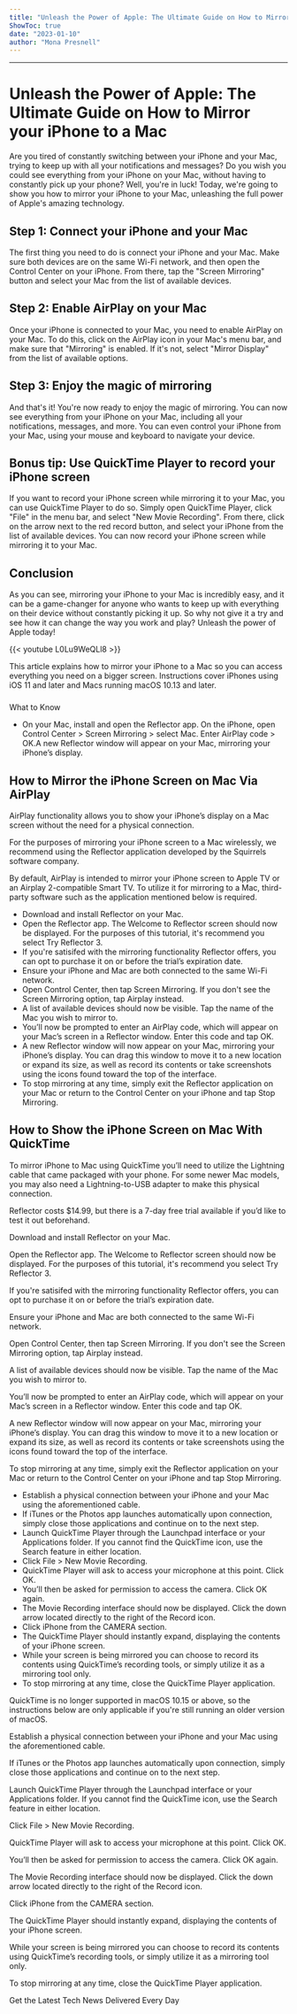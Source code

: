 ```yaml
---
title: "Unleash the Power of Apple: The Ultimate Guide on How to Mirror your iPhone to a Mac"
ShowToc: true 
date: "2023-01-10"
author: "Mona Presnell"
---
```

*****
# Unleash the Power of Apple: The Ultimate Guide on How to Mirror your iPhone to a Mac

Are you tired of constantly switching between your iPhone and your Mac, trying to keep up with all your notifications and messages? Do you wish you could see everything from your iPhone on your Mac, without having to constantly pick up your phone? Well, you're in luck! Today, we're going to show you how to mirror your iPhone to your Mac, unleashing the full power of Apple's amazing technology.

## Step 1: Connect your iPhone and your Mac

The first thing you need to do is connect your iPhone and your Mac. Make sure both devices are on the same Wi-Fi network, and then open the Control Center on your iPhone. From there, tap the "Screen Mirroring" button and select your Mac from the list of available devices.

## Step 2: Enable AirPlay on your Mac

Once your iPhone is connected to your Mac, you need to enable AirPlay on your Mac. To do this, click on the AirPlay icon in your Mac's menu bar, and make sure that "Mirroring" is enabled. If it's not, select "Mirror Display" from the list of available options.

## Step 3: Enjoy the magic of mirroring

And that's it! You're now ready to enjoy the magic of mirroring. You can now see everything from your iPhone on your Mac, including all your notifications, messages, and more. You can even control your iPhone from your Mac, using your mouse and keyboard to navigate your device.

## Bonus tip: Use QuickTime Player to record your iPhone screen

If you want to record your iPhone screen while mirroring it to your Mac, you can use QuickTime Player to do so. Simply open QuickTime Player, click "File" in the menu bar, and select "New Movie Recording". From there, click on the arrow next to the red record button, and select your iPhone from the list of available devices. You can now record your iPhone screen while mirroring it to your Mac.

## Conclusion

As you can see, mirroring your iPhone to your Mac is incredibly easy, and it can be a game-changer for anyone who wants to keep up with everything on their device without constantly picking it up. So why not give it a try and see how it can change the way you work and play? Unleash the power of Apple today!

{{< youtube L0Lu9WeQLl8 >}} 




This article explains how to mirror your iPhone to a Mac so you can access everything you need on a bigger screen. Instructions cover iPhones using iOS 11 and later and Macs running macOS 10.13 and later.

 
### 
What to Know
 
- On your Mac, install and open the Reflector app. On the iPhone, open Control Center > Screen Mirroring > select Mac. Enter AirPlay code  > OK.A new Reflector window will appear on your Mac, mirroring your iPhone’s display.

 
##   How to Mirror the iPhone Screen on Mac Via AirPlay  
 

AirPlay functionality allows you to show your iPhone’s display on a Mac screen without the need for a physical connection.

 

For the purposes of mirroring your iPhone screen to a Mac wirelessly, we recommend using the Reflector application developed by the Squirrels software company.

 
By default, AirPlay is intended to mirror your iPhone screen to Apple TV or an Airplay 2-compatible Smart TV. To utilize it for mirroring to a Mac, third-party software such as the application mentioned below is required.
 
- Download and install Reflector on your Mac.
 - Open the Reflector app. The Welcome to Reflector screen should now be displayed. For the purposes of this tutorial, it's recommend you select Try Reflector 3.
 - If you're satisifed with the mirroring functionality Reflector offers, you can opt to purchase it on or before the trial’s expiration date.
 - Ensure your iPhone and Mac are both connected to the same Wi-Fi network.
 - Open Control Center, then tap Screen Mirroring. If you don't see the Screen Mirroring option, tap Airplay instead.
 - A list of available devices should now be visible. Tap the name of the Mac you wish to mirror to.
 - You’ll now be prompted to enter an AirPlay code, which will appear on your Mac’s screen in a Reflector window. Enter this code and tap OK.
 - A new Reflector window will now appear on your Mac, mirroring your iPhone’s display. You can drag this window to move it to a new location or expand its size, as well as record its contents or take screenshots using the icons found toward the top of the interface.
 - To stop mirroring at any time, simply exit the Reflector application on your Mac or return to the Control Center on your iPhone and tap Stop Mirroring.

 
##   How to Show the iPhone Screen on Mac With QuickTime  
 

To mirror iPhone to Mac using QuickTime you’ll need to utilize the Lightning cable that came packaged with your phone. For some newer Mac models, you may also need a Lightning-to-USB adapter to make this physical connection.

 
Reflector costs $14.99, but there is a 7-day free trial available if you’d like to test it out beforehand.
 

Download and install Reflector on your Mac.

 

Open the Reflector app. The Welcome to Reflector screen should now be displayed. For the purposes of this tutorial, it's recommend you select Try Reflector 3.

 
If you're satisifed with the mirroring functionality Reflector offers, you can opt to purchase it on or before the trial’s expiration date.
 

Ensure your iPhone and Mac are both connected to the same Wi-Fi network. 

 

Open Control Center, then tap Screen Mirroring. If you don't see the Screen Mirroring option, tap Airplay instead.

 

A list of available devices should now be visible. Tap the name of the Mac you wish to mirror to.

 

You’ll now be prompted to enter an AirPlay code, which will appear on your Mac’s screen in a Reflector window. Enter this code and tap OK.

 

A new Reflector window will now appear on your Mac, mirroring your iPhone’s display. You can drag this window to move it to a new location or expand its size, as well as record its contents or take screenshots using the icons found toward the top of the interface.

 

To stop mirroring at any time, simply exit the Reflector application on your Mac or return to the Control Center on your iPhone and tap Stop Mirroring.

 
- Establish a physical connection between your iPhone and your Mac using the aforementioned cable.
 - If iTunes or the Photos app launches automatically upon connection, simply close those applications and continue on to the next step.
 - Launch QuickTime Player through the Launchpad interface or your Applications folder. If you cannot find the QuickTime icon, use the Search feature in either location.
 - Click File > New Movie Recording.
 - QuickTime Player will ask to access your microphone at this point. Click OK.
 - You’ll then be asked for permission to access the camera. Click OK again.
 - The Movie Recording interface should now be displayed. Click the down arrow located directly to the right of the Record icon.
 - Click iPhone from the CAMERA section.
 - The QuickTime Player should instantly expand, displaying the contents of your iPhone screen.
 - While your screen is being mirrored you can choose to record its contents using QuickTime’s recording tools, or simply utilize it as a mirroring tool only.
 - To stop mirroring at any time, close the QuickTime Player application.

 
QuickTime is no longer supported in macOS 10.15 or above, so the instructions below are only applicable if you're still running an older version of macOS.
 

Establish a physical connection between your iPhone and your Mac using the aforementioned cable. 

 
If iTunes or the Photos app launches automatically upon connection, simply close those applications and continue on to the next step.
 

Launch QuickTime Player through the Launchpad interface or your Applications folder. If you cannot find the QuickTime icon, use the Search feature in either location.

 

Click File > New Movie Recording.

 

QuickTime Player will ask to access your microphone at this point. Click OK.

 

You’ll then be asked for permission to access the camera. Click OK again.

 

The Movie Recording interface should now be displayed. Click the down arrow located directly to the right of the Record icon.

 

Click iPhone from the CAMERA section.

 

The QuickTime Player should instantly expand, displaying the contents of your iPhone screen.

 

While your screen is being mirrored you can choose to record its contents using QuickTime’s recording tools, or simply utilize it as a mirroring tool only.

 

To stop mirroring at any time, close the QuickTime Player application.

 

Get the Latest Tech News Delivered Every Day





